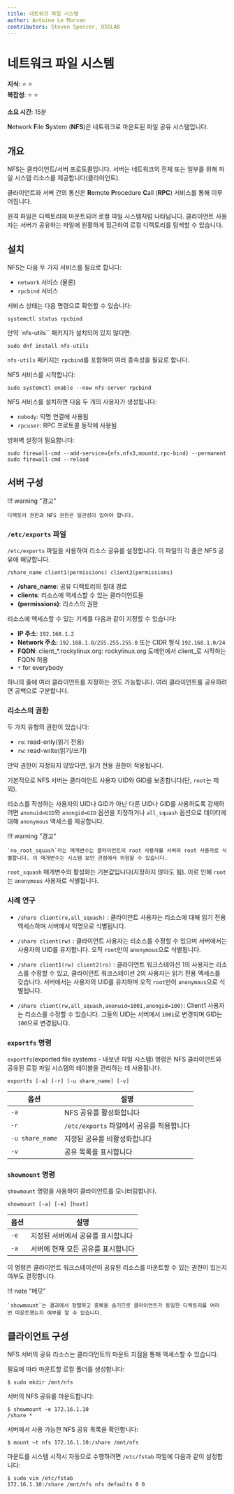 ```yaml
---
title: 네트워크 파일 시스템
author: Antoine Le Morvan
contributors: Steven Spencer, OSSLAB
---
```


# 네트워크 파일 시스템

**지식**: :star: :star:   
**복잡성**: :star: :star:

**소요 시간**: 15분

**N**etwork **F**ile **S**ystem (**NFS**)은 네트워크로 마운트된 파일 공유 시스템입니다.

## 개요

NFS는 클라이언트/서버 프로토콜입니다. 서버는 네트워크의 전체 또는 일부를 위해 파일 시스템 리소스를 제공합니다(클라이언트).

클라이언트와 서버 간의 통신은 **R**emote **P**rocedure **C**all (**RPC**) 서비스를 통해 이루어집니다.

원격 파일은 디렉토리에 마운트되어 로컬 파일 시스템처럼 나타납니다. 클라이언트 사용자는 서버가 공유하는 파일에 원활하게 접근하여 로컬 디렉토리를 탐색할 수 있습니다.

## 설치

NFS는 다음 두 가지 서비스를 필요로 합니다:

* `network` 서비스 (물론)
* `rpcbind` 서비스

서비스 상태는 다음 명령으로 확인할 수 있습니다:

```
systemctl status rpcbind
```

만약 `nfs-utils`` 패키지가 설치되어 있지 않다면:

```
sudo dnf install nfs-utils
```

`nfs-utils` 패키지는 `rpcbind`를 포함하여 여러 종속성을 필요로 합니다.

NFS 서비스를 시작합니다:

```
sudo systemctl enable --now nfs-server rpcbind
```

NFS 서비스를 설치하면 다음 두 개의 사용자가 생성됩니다:

* `nobody`: 익명 연결에 사용됨
* `rpcuser`: RPC 프로토콜 동작에 사용됨

방화벽 설정이 필요합니다:

```
sudo firewall-cmd --add-service={nfs,nfs3,mountd,rpc-bind} --permanent 
sudo firewall-cmd --reload
```

## 서버 구성

!!! warning "경고"

    디렉토리 권한과 NFS 권한은 일관성이 있어야 합니다.

### `/etc/exports` 파일

`/etc/exports` 파일을 사용하여 리소스 공유를 설정합니다. 이 파일의 각 줄은 NFS 공유에 해당합니다.

```
/share_name client1(permissions) client2(permissions)
```

* **/share_name**: 공유 디렉토리의 절대 경로
* **clients**: 리소스에 액세스할 수 있는 클라이언트들
* **(permissions)**: 리소스의 권한

리소스에 액세스할 수 있는 기계를 다음과 같이 지정할 수 있습니다:

* **IP 주소**: `192.168.1.2`
* **Network 주소**: `192.168.1.0/255.255.255.0` 또는 CIDR 형식 `192.168.1.0/24`
* **FQDN**: client_*.rockylinux.org: rockylinux.org 도메인에서 client_로 시작하는 FQDN 허용
* `*` for everybody

하나의 줄에 여러 클라이언트를 지정하는 것도 가능합니다. 여러 클라이언트를 공유하려면 공백으로 구분합니다.

### 리소스의 권한

두 가지 유형의 권한이 있습니다:

* `ro`: read-only(읽기 전용)
* `rw`: read-write(읽기/쓰기)

만약 권한이 지정되지 않았다면, 읽기 전용 권한이 적용됩니다.

기본적으로 NFS 서버는 클라이언트 사용자 UID와 GID를 보존합니다(단, `root`는 제외).

리소스를 작성하는 사용자의 UID나 GID가 아닌 다른 UID나 GID를 사용하도록 강제하려면 `anonuid=UID`와 `anongid=GID` 옵션을 지정하거나 `all_squash` 옵션으로 데이터에 대해 `anonymous` 액세스를 제공합니다.

!!! warning "경고" 

    `no_root_squash`라는 매개변수는 클라이언트의 root 사용자를 서버의 root 사용자로 식별합니다. 이 매개변수는 시스템 보안 관점에서 위험할 수 있습니다.

`root_squash` 매개변수의 활성화는 기본값입니다(지정하지 않아도 됨). 이로 인해 `root`는 `anonymous` 사용자로 식별됩니다.

### 사례 연구

* `/share client(ro,all_squash)` : 클라이언트 사용자는 리소스에 대해 읽기 전용 액세스하며 서버에서 익명으로 식별됩니다.

* `/share client(rw)` : 클라이언트 사용자는 리소스를 수정할 수 있으며 서버에서는 사용자의 UID를 유지합니다. 오직 `root`만이 `anonymous`으로 식별됩니다.

* `/share client1(rw) client2(ro)` : 클라이언트 워크스테이션 1의 사용자는 리소스를 수정할 수 있고, 클라이언트 워크스테이션 2의 사용자는 읽기 전용 액세스를 갖습니다. 서버에서는 사용자의 UID를 유지하며 오직 `root`만이 `anonymous`으로 식별됩니다.

* `/share client(rw,all_squash,anonuid=1001,anongid=100)`: Client1 사용자는 리소스를 수정할 수 있습니다. 그들의 UID는 서버에서 `1001`로 변경되며 GID는 `100`으로 변경됩니다.

### `exportfs` 명령

`exportfs`(exported file systems - 내보낸 파일 시스템) 명령은 NFS 클라이언트와 공유된 로컬 파일 시스템의 테이블을 관리하는 데 사용됩니다.

```
exportfs [-a] [-r] [-u share_name] [-v]
```

| 옵션              | 설명                             |
| --------------- | ------------------------------ |
| `-a`            | NFS 공유를 활성화합니다                 |
| `-r`            | `/etc/exports`  파일에서 공유를 적용합니다 |
| `-u share_name` | 지정된 공유를 비활성화합니다                |
| `-v`            | 공유 목록을 표시합니다                   |

### `showmount` 명령

`showmount` 명령을 사용하여 클라이언트를 모니터링합니다.

```
showmount [-a] [-e] [host]
```

| 옵션   | 설명                  |
| ---- | ------------------- |
| `-e` | 지정된 서버에서 공유를 표시합니다  |
| `-a` | 서버에 현재 모든 공유를 표시합니다 |

이 명령은 클라이언트 워크스테이션이 공유된 리소스를 마운트할 수 있는 권한이 있는지 여부도 결정합니다.

!!! note "메모"

    `showmount`는 결과에서 정렬하고 중복을 숨기므로 클라이언트가 동일한 디렉토리를 여러 번 마운트했는지 여부를 알 수 없습니다.

## 클라이언트 구성

NFS 서버의 공유 리소스는 클라이언트의 마운트 지점을 통해 액세스할 수 있습니다.

필요에 따라 마운트할 로컬 폴더를 생성합니다:

```
$ sudo mkdir /mnt/nfs
```

서버의 NFS 공유를 마운트합니다:

```
$ showmount –e 172.16.1.10
/share *
```

서버에서 사용 가능한 NFS 공유 목록을 확인합니다:

```
$ mount –t nfs 172.16.1.10:/share /mnt/nfs
```

마운트를 시스템 시작시 자동으로 수행하려면 `/etc/fstab` 파일에 다음과 같이 설정합니다:

```
$ sudo vim /etc/fstab
172.16.1.10:/share /mnt/nfs nfs defaults 0 0
```
